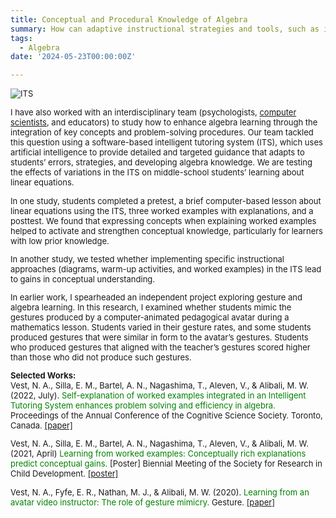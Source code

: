 ```yaml
---
title: Conceptual and Procedural Knowledge of Algebra
summary: How can adaptive instructional strategies and tools, such as intelligent tutoring systems and pedagogical gestures, influence the development of mathematical understanding and problem-solving skills in middle-school students?
tags:
  - Algebra
date: '2024-05-23T00:00:00Z'

---
```

<font size="-1"><img src="https://n-vest.github.io/project/algebra/its.webp" alt="ITS"><p>I have also worked with an interdisciplinary team (psychologists, [computer scientists](https://tomonag.org/), and educators) to study how to enhance algebra learning through the integration of key concepts and problem-solving procedures. Our team tackled this question using a software-based intelligent tutoring system (ITS), which uses artificial intelligence to provide detailed and targeted guidance that adapts to students’ errors, strategies, and developing algebra knowledge. We are testing the effects of variations in the ITS on middle-school students’ learning about linear equations.</p>
<p>In one study, students completed a pretest, a brief computer-based lesson about linear equations using the ITS, three worked examples with explanations, and a posttest. We found that expressing concepts when explaining worked examples helped to activate and strengthen conceptual knowledge, particularly for learners with low prior knowledge. <p>In another study, we tested whether implementing specific instructional approaches (diagrams, warm-up activities, and worked examples) in the ITS lead to gains in conceptual understanding.</p>
<p>In earlier work, I spearheaded an independent project exploring gesture and algebra learning. In this research, I examined whether students mimic the gestures produced by a computer-animated pedagogical avatar during a mathematics lesson. Students varied in their gesture rates, and some students produced gestures that were similar in form to the avatar’s gestures. Students who produced gestures that aligned with the teacher’s gestures scored higher than those who did not produce such gestures.</p>

<strong>Selected Works:</strong>  
Vest, N. A., Silla, E. M., Bartel, A. N., Nagashima, T., Aleven, V., & Alibali, M. W. (2022, July). <span style="color:green">Self-explanation of worked examples integrated in an Intelligent Tutoring System enhances problem solving and efficiency in algebra.</span> Proceedings of the Annual Conference of the Cognitive Science Society. Toronto, Canada. [[paper]](https://www.researchgate.net/publication/362505071_Self-Explanation_of_Worked_Examples_Integrated_in_an_Intelligent_Tutoring_System_Enhances_Problem_Solving_and_Efficiency_in_Algebra)

Vest, N. A., Silla, E. M., Bartel, A. N., Nagashima, T., Aleven, V., & Alibali, M. W. (2021, April) <span style="color:green">Learning from worked examples: Conceptually rich explanations predict conceptual gains.</span> [Poster] Biennial Meeting of the Society for Research in Child Development. [[poster]](https://www.researchgate.net/publication/381151343_Learning_from_worked_examples_Conceptually_rich_explanations_predict_conceptual_gains)

Vest, N. A., Fyfe, E. R., Nathan, M. J., & Alibali, M. W. (2020). <span style="color:green">Learning from an avatar video instructor: The role of gesture mimicry.</span> Gesture. [[paper]](https://www.researchgate.net/publication/350888767_Learning_from_an_avatar_video_instructor_The_role_of_gesture_mimicry)
</font>